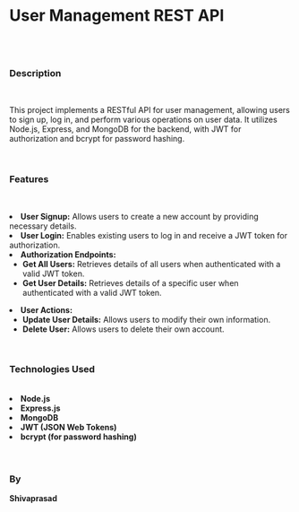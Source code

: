 <h1>User Management REST API</h1>
<br/>
<br/>
<h3>Description</h3>
<br/>
<p>
This project implements a RESTful API for user management, allowing users to sign up, log in, and perform various operations on user data. It utilizes Node.js, Express, and MongoDB for the backend, with JWT for authorization and bcrypt for password hashing.</p>
<br/>
<h3>Features</h3>
<br/>
<p>
<li><b>User Signup:</b> Allows users to create a new account by providing necessary details.</li>

<li><b>User Login:</b> Enables existing users to log in and receive a JWT token for authorization.</li>

<li><b>Authorization Endpoints:</b>
<ul>
<li><b>Get All Users:</b> Retrieves details of all users when authenticated with a valid JWT token.</li>
<li><b>Get User Details:</b> Retrieves details of a specific user when authenticated with a valid JWT token.</li>
  </ul>
</li>

<li><b>User Actions:</b>
<ul>
<li><b>Update User Details:</b> Allows users to modify their own information.</li>
<li><b>Delete User:</b> Allows users to delete their own account.</li>
  </ul>
</li>
</p>
<br/>
<h3>Technologies Used</h3>
<br/>
<li><b>Node.js</b></li>
<li><b>Express.js</b></li>
<li><b>MongoDB</b></li>
<li><b>JWT (JSON Web Tokens)</b></li>
<li><b>bcrypt (for password hashing)</b></li>

<br/>
<br/>
<h3>By</h3>
<b>Shivaprasad</b>
